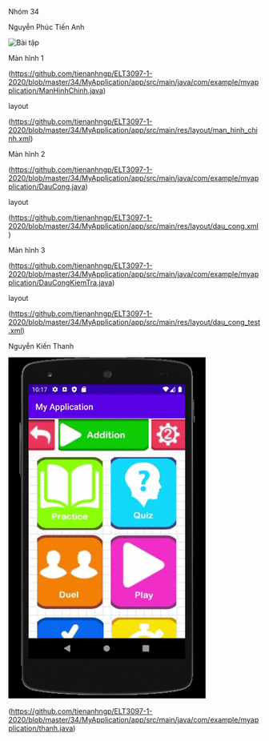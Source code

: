 Nhóm 34

Nguyễn Phúc Tiến Anh






![Bài tập](https://github.com/tienanhngp/a/blob/master/Android%20Emulator%20-%20Nexus_5X_API_24_5554%202020-10-14%2003-45-59.gif)

Màn hình 1

(https://github.com/tienanhngp/ELT3097-1-2020/blob/master/34/MyApplication/app/src/main/java/com/example/myapplication/ManHinhChinh.java)

layout

(https://github.com/tienanhngp/ELT3097-1-2020/blob/master/34/MyApplication/app/src/main/res/layout/man_hinh_chinh.xml)

Màn hình 2

(https://github.com/tienanhngp/ELT3097-1-2020/blob/master/34/MyApplication/app/src/main/java/com/example/myapplication/DauCong.java)

layout

(https://github.com/tienanhngp/ELT3097-1-2020/blob/master/34/MyApplication/app/src/main/res/layout/dau_cong.xml)


Màn hình 3

(https://github.com/tienanhngp/ELT3097-1-2020/blob/master/34/MyApplication/app/src/main/java/com/example/myapplication/DauCongKiemTra.java)

layout

(https://github.com/tienanhngp/ELT3097-1-2020/blob/master/34/MyApplication/app/src/main/res/layout/dau_cong_test.xml)



Nguyễn Kiến Thanh





![Bài tập](https://github.com/tienanhngp/ELT3097-1-2020/blob/master/NguyenKienThanh/Android%20Emulator%20-%20Nexus_5_API_30_5554%202020-10-06%2022-17-28.gif)


(https://github.com/tienanhngp/ELT3097-1-2020/blob/master/34/MyApplication/app/src/main/java/com/example/myapplication/thanh.java)

